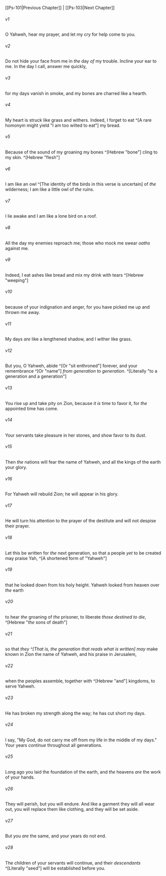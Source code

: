 ﻿---
aliases:
  - Psalms 102
---

[[Ps-101|Previous Chapter]] | [[Ps-103|Next Chapter]]

###### v1
O Yahweh, hear my prayer,
and let my cry for help come to you.

###### v2
Do not hide your face from me
in _the_ day _of_ my trouble.
Incline your ear to me.
In the day I call, answer me quickly,

###### v3
for my days vanish in smoke,
and my bones are charred like a hearth.

###### v4
My heart is struck like grass and withers.
Indeed, I forget to eat ^[A rare homonym might yield "I am too wilted to eat"] my bread.

###### v5
Because of the sound of my groaning
my bones ^[Hebrew "bone"] cling to my skin. ^[Hebrew "flesh"]

###### v6
I am like an owl ^[The identity of the birds in this verse is uncertain] of _the_ wilderness;
I am like a little owl of _the_ ruins.

###### v7
I lie awake and I am
like a lone bird on a roof.

###### v8
All the day my enemies reproach me;
those who mock me swear _oaths_ against me.

###### v9
Indeed, I eat ashes like bread
and mix my drink with tears ^[Hebrew "weeping"]

###### v10
because of your indignation and anger,
for you have picked me up and thrown me away.

###### v11
My days _are_ like a lengthened shadow,
and I wither like grass.

###### v12
But you, O Yahweh, abide ^[Or "sit enthroned"] forever,
and your remembrance ^[Or "name"] _from generation to generation_. ^[Literally "to a generation and a generation"]

###### v13
You rise up and take pity on Zion,
because _it is_ time to favor it,
for _the_ appointed time has come.

###### v14
Your servants take pleasure in her stones,
and show favor to its dust.

###### v15
Then _the_ nations will fear the name of Yahweh,
and all the kings of the earth your glory.

###### v16
For Yahweh will rebuild Zion;
he will appear in his glory.

###### v17
He will turn his attention to the prayer of the destitute
and will not despise their prayer.

###### v18
Let this be written for _the_ next generation,
so that a people _yet_ to be created may praise Yah, ^[A shortened form of "Yahweh"]

###### v19
that he looked down from his holy height.
Yahweh looked from heaven over _the_ earth

###### v20
to hear _the_ groaning of _the_ prisoner,
to liberate _those destined to die_, ^[Hebrew "_the_ sons of death"]

###### v21
so that _they ^[That is, the generation that reads what is written] may_ make known in Zion the name of Yahweh,
and his praise in Jerusalem,

###### v22
when the peoples assemble,
together with ^[Hebrew "and"] kingdoms, to serve Yahweh.

###### v23
He has broken my strength along the way;
he has cut short my days.

###### v24
I say, "My God, do not carry me off
from my life in the middle of my days."
Your years _continue_ throughout all generations.

###### v25
Long ago you laid the foundation of the earth,
and _the_ heavens _are_ the work of your hands.

###### v26
They will perish, but you will endure.
And like a garment they will all wear out,
you will replace them like clothing, and they will be set aside.

###### v27
But you _are_ the same,
and your years do not end.

###### v28
The children of your servants will continue,
and their _descendants_ ^[Literally "seed"] will be established before you.
